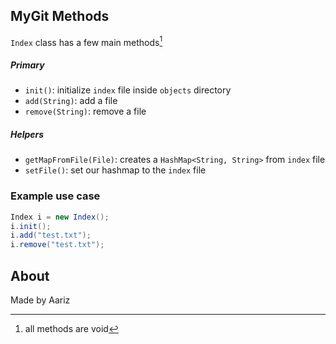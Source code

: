 ## MyGit Methods

`Index` class has a few main methods[^1]

##### Primary
- `init()`: initialize `index` file inside `objects` directory
- `add(String)`: add a file
- `remove(String)`: remove a file

##### Helpers
- `getMapFromFile(File)`: creates a `HashMap<String, String>` from `index` file
- `setFile()`: set our hashmap to the `index` file

### Example use case
```java
Index i = new Index();
i.init();
i.add("test.txt");
i.remove("test.txt");
```

## About
Made by Aariz

[^1]: all methods are void
